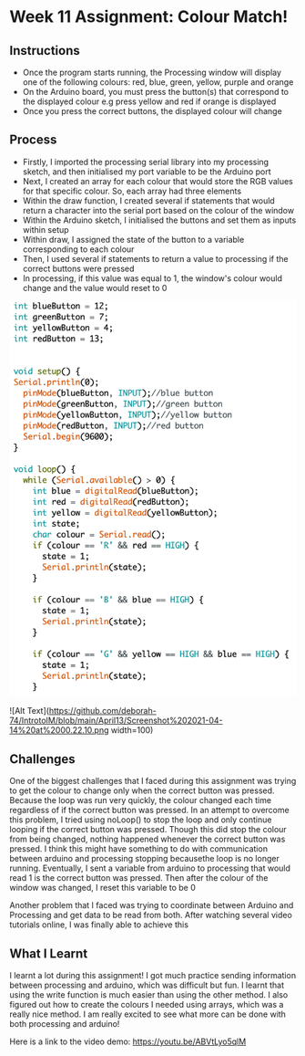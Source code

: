 # Week 11 Assignment: Colour Match!

## Instructions

- Once the program starts running, the Processing window will display one of the following colours: red, blue, green, yellow, purple and orange
- On the Arduino board, you must press the button(s) that correspond to the displayed colour e.g press yellow and red if orange is displayed
- Once you press the correct buttons, the displayed colour will change

## Process

- Firstly, I imported the processing serial library into my processing sketch, and then initialised my port variable to be the Arduino port
- Next, I created an array for each colour that would store the RGB values for that specific colour. So, each array had three elements
- Within the draw function, I created several if statements that would return a character into the serial port based on the colour of the window
- Within the Arduino sketch, I initialised the buttons and set them as inputs within setup
- Within draw, I assigned the state of the button to a variable corresponding to each colour
- Then, I used several if statements to return a value to processing if the correct buttons were pressed
- In processing, if this value was equal to 1, the window's colour would change and the value would reset to 0

![Alt Text](https://github.com/deborah-74/IntrotoIM/blob/main/April13/Screenshot%202021-04-14%20at%2000.20.38.png)

![Alt Text](https://github.com/deborah-74/IntrotoIM/blob/main/April13/Screenshot%202021-04-14%20at%2000.22.10.png width=100)

## Challenges

One of the biggest challenges that I faced during this assignment was trying to get the colour to change only when the correct button was pressed. Because the loop was run very quickly, the colour changed each time regardless of if the correct button was pressed. In an attempt to overcome this problem, I tried using noLoop() to stop the loop and only continue looping if the correct button was pressed. Though this did stop the colour from being changed, nothing happened whenever the correct button was pressed. I think this might have something to do with communication between arduino and processing stopping becausethe loop is no longer running. Eventually, I sent a variable from arduino to processing that would read 1 is the correct button was pressed. Then after the colour of the window was changed, I reset this variable to be 0

Another problem that I faced was trying to coordinate between Arduino and Processing and get data to be read from both. After watching several video tutorials online, I was finally able to achieve this

## What I Learnt

I learnt a lot during this assignment! I got much practice sending information between processing and arduino, which was difficult but fun. I learnt that using the write function is much easier than using the other method. I also figured out how to create the colours I needed using arrays, which was a really nice method. I am really excited to see what more can be done with both processing and arduino!

Here is a link to the video demo: https://youtu.be/ABVtLyo5qlM
